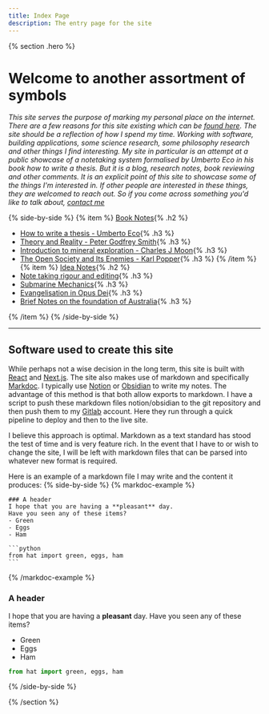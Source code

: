 ```yaml
---
title: Index Page
description: The entry page for the site
---
```


{% section .hero %}

# Welcome to another assortment of symbols
*This site serves the purpose of marking my personal place on the internet. There are a few reasons for this site existing which can be [found here](/drafts/site-philosophy). The site should be a reflection of how I spend my time. Working with software, building applications, some science research, some philosophy research and other things I find interesting. My site in particular is an attempt at a public showcase of a notetaking system formalised by Umberto Eco in his book how to write a thesis. But it is a blog, research notes, book reviewing and other comments. It is an explicit point of this site to showcase some of the things I'm interested in. If other people are interested in these things, they are welcomed to reach out. So if you come across something you'd like to talk about, [contact me](/contact)*

{% side-by-side %}
{% item %}
[Book Notes](/notes/books){%  .h2  %}

- [How to write a thesis - Umberto Eco](/notes/books/COUlEuCc){%  .h3  %}
- [Theory and Reality - Peter Godfrey Smith](/notes/books/COUlEuCc){%  .h3  %}
- [Introduction to mineral exploration - Charles J Moon](notes/books/COVpLVtX){%  .h3  %}
- [The Open Society and Its Enemies - Karl Popper](notes/books/COUuMr1o){%  .h3  %}
{% /item %}
{% item %}
[Idea Notes](/notes/ideas){%  .h2  %}
- [Note taking rigour and editing](/notes/ideas/thesis-essay){%  .h3  %}
- [Submarine Mechanics](/notes/ideas/submarine-mechanics){%  .h3  %}
- [Evangelisation in Opus Dei](/notes/ideas/opus-dei-evangelisation){%  .h3  %}
- [Brief Notes on the foundation of Australia](/notes/ideas/australia-foundation){%  .h3  %}

{% /item %}
{% /side-by-side %}

---
## Software used to create this site
While perhaps not a wise decision in the long term, this site is built with [React](https://reactjs.org) and [Next.js](https://nextjs.org/). The site also makes use of markdown and specifically [Markdoc](https://markdoc.io). I typically use [Notion](https://www.notion.so) or [Obsidian](https://obsidian.md/) to write my notes. The advantage of this method is that both allow exports to markdown. I have a script to push these markdown files notion/obsidian to the git repository and then push them to my [Gitlab](https://gitlab.com/) account. Here they run through a quick pipeline to deploy and then to the live site.
 
I believe this approach is optimal. Markdown as a text standard has stood the test of time and is very feature rich. In the event that I have to or wish to change the site, I will be left with markdown files that can be parsed into whatever new format is required.
 
Here is an example of a markdown file I may write and the content it produces:
{% side-by-side %}
{% markdoc-example %}
````
### A header
I hope that you are having a **pleasant** day.
Have you seen any of these items?
- Green
- Eggs
- Ham

```python
from hat import green, eggs, ham
```
````
{% /markdoc-example %}
### A header

I hope that you are having a **pleasant** day. Have you seen any of these items?
- Green
- Eggs
- Ham
```py
from hat import green, eggs, ham
```

{% /side-by-side %}

{% /section %}